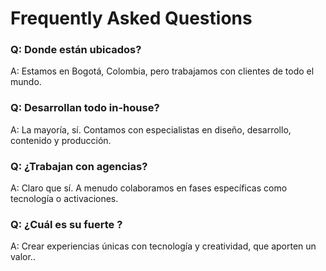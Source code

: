 # Frequently Asked Questions

### Q: Donde están ubicados?

A: Estamos en Bogotá, Colombia, pero trabajamos con clientes de todo el mundo.

### Q: Desarrollan todo in-house?

A: La mayoría, sí. Contamos con especialistas en diseño, desarrollo, contenido y producción.

### Q: ¿Trabajan con agencias?

A: Claro que sí. A menudo colaboramos en fases específicas como tecnología o activaciones.

### Q: ¿Cuál es su fuerte ?

A: Crear experiencias únicas con tecnología y creatividad, que aporten un valor..  
